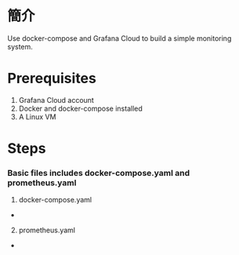 # 簡介
Use docker-compose and Grafana Cloud to build a simple monitoring system.

# Prerequisites
1. Grafana Cloud account
2. Docker and docker-compose installed
3. A Linux VM

# Steps
### Basic files includes docker-compose.yaml and prometheus.yaml
1. docker-compose.yaml
* 

2. prometheus.yaml
* 